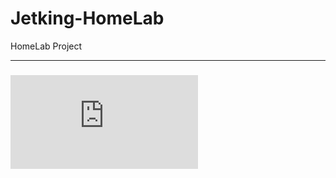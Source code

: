 # Jetking-HomeLab
HomeLab Project

-------------------------------------------------------------------------------------
### ![Topology HomeLab](https://homelab-hh.com.vn/public/mapshow.htm?id=2107&mapid=DA81AC23-ECDC-4E37-82D0-4740FD16C48C)












